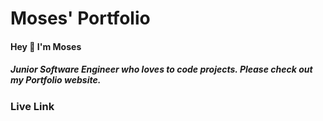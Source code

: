 # Moses' Portfolio 

#### Hey :wave: I'm Moses
##### Junior Software Engineer who loves to code projects. Please check out my Portfolio website. 

### Live Link
